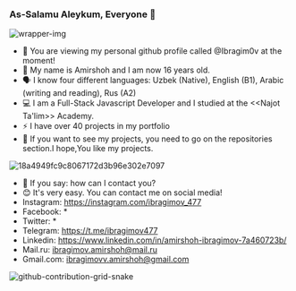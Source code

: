 ### As-Salamu Aleykum, Everyone 👋

![wrapper-img](https://user-images.githubusercontent.com/99003694/171804721-97938bed-0445-4804-9161-fa650db54911.gif)

- 🤝 You are viewing my personal github profile called @Ibragim0v at the moment! 
- 💬 My name is Amirshoh and I am now 16 years old.
- 🗣 I know four different languages: Uzbek (Native), English (B1), Arabic (writing and reading), Rus (A2)
- 💻 I am a Full-Stack Javascript Developer and I studied at the <<Najot Ta'lim>> Academy.
- ⚡️ I have over 40 projects in my portfolio
- 👀 If you want to see my projects, you need to go on the repositories section.I hope,You like my projects.

![18a4949fc9c8067172d3b96e302e7097](https://user-images.githubusercontent.com/99003694/170985315-baea4d10-6bd9-42b3-b477-5e9ff7941eb3.gif)

- 🤔 If you say: how can I contact you? 
- 😊 It's very easy. You can contact me on social media!
- Instagram: https://instagram.com/ibragimov_477
- Facebook: *
- Twitter: *
- Telegram: https://t.me/ibragimov477
- Linkedin: https://www.linkedin.com/in/amirshoh-ibragimov-7a460723b/
- Mail.ru: ibragimov.amirshoh@mail.ru
- Gmail.com: ibragimovv.amirshoh@gmail.com

![github-contribution-grid-snake](https://user-images.githubusercontent.com/99003694/170978780-1166c3f8-9f31-453b-96cd-a799db6fab91.svg)
